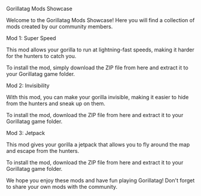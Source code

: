 Gorillatag Mods Showcase

Welcome to the Gorillatag Mods Showcase! Here you will find a collection of mods created by our community members.

Mod 1: Super Speed

This mod allows your gorilla to run at lightning-fast speeds, making it harder for the hunters to catch you.

To install the mod, simply download the ZIP file from here and extract it to your Gorillatag game folder.

Mod 2: Invisibility

With this mod, you can make your gorilla invisible, making it easier to hide from the hunters and sneak up on them.

To install the mod, download the ZIP file from here and extract it to your Gorillatag game folder.

Mod 3: Jetpack

This mod gives your gorilla a jetpack that allows you to fly around the map and escape from the hunters.

To install the mod, download the ZIP file from here and extract it to your Gorillatag game folder.

We hope you enjoy these mods and have fun playing Gorillatag! Don't forget to share your own mods with the community.
